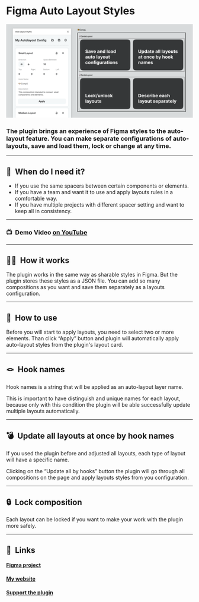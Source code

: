 # Figma Auto Layout Styles

![Cover](cover.png)

### The plugin brings an experience of Figma styles to the auto-layout feature. You can make separate configurations of auto-layouts, save and load them, lock or change at any time.

---

## 🤔  When do I need it?

- If you use the same spacers between certain components or elements.
- If you have a team and want it to use and apply layouts rules in a comfortable way.
- If you have multiple projects with different spacer setting and want to keep all in consistency.

---

### 📺  Demo Video [on YouTube](https://youtu.be/vr8asHzyy30)

---

## 🧞‍♂️  How it works

The plugin works in the same way as sharable styles in Figma. But the plugin stores these styles as a JSON file.
You can add so many compositions as you want and save them separately as a layouts configuration.

---

## 🤖  How to use

Before you will start to apply layouts, you need to select two or more elements. Than click “Apply” button and plugin will automatically apply auto-layout styles from the plugin's layout card.

---

## 🪢  Hook names

Hook names is a string that will be applied as an auto-layout layer name.

This is important to have distinguish and unique names for each layout, because only with this condition the plugin will be able successfully update multiple layouts automatically.

---

## 💣  Update all layouts at once by hook names

If you used the plugin before and adjusted all layouts, each type of layout will have a specific name.

Clicking on the “Update all by hooks” button the plugin will go through all compositions on the page and apply layouts styles from you configuration.

---

## 🔒  Lock composition

Each layout can be locked if you want to make your work with the plugin more safely.

---

## 🔗  Links

#### [Figma project](https://www.figma.com/file/MczslX4e8wjNnYTgy57RpI/Figma-Auto-Layout-Styles?node-id=0%3A1)

#### [My website](https://pavellaptev.github.io/)

#### [Support the plugin](https://www.paypal.me/pavellaptev)
